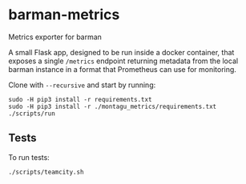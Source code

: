 # barman-metrics
Metrics exporter for barman 

A small Flask app, designed to be run inside a docker container, that exposes a single `/metrics` endpoint returning
 metadata from the local barman instance in a format that Prometheus can use for monitoring.

Clone with `--recursive` and start by running:

```
sudo -H pip3 install -r requirements.txt
sudo -H pip3 install -r ./montagu_metrics/requirements.txt
./scripts/run
```

## Tests
To run tests:
```
./scripts/teamcity.sh
```